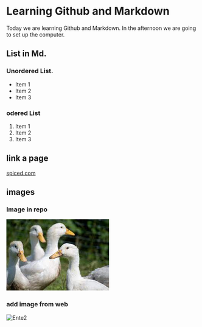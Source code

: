 # Learning Github and Markdown

Today we are learning Github and Markdown. In the afternoon we are going to set up the computer. 

## List in Md.

### Unordered List. 
- Item 1
- Item 2
- Item 3

### odered List
1. Item 1
2. Item 2
3. Item 3

## link a page
[spiced.com](https://www.spiced-academy.com/de)

## images

### Image in repo
![Ente](./ente.jpg)

### add image from web
![Ente2](https://img.freepik.com/vektoren-kostenlos/kleine-ente-auf-weissem-grund_1308-91145.jpg?size=626&ext=jpg&ga=GA1.1.967060102.1710288000&semt=ais)
